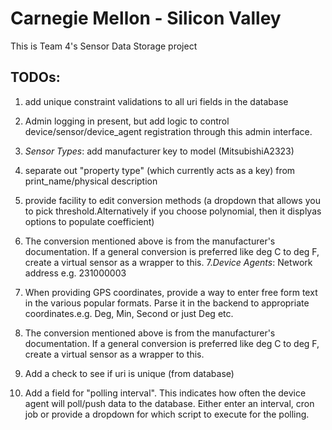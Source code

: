 # Carnegie Mellon - Silicon Valley

This is Team 4's Sensor Data Storage project

## TODOs: ##

1. add unique constraint validations to all uri fields in the database
2. Admin logging in present, but add logic to control device/sensor/device_agent registration through this admin interface.

3. *Sensor Types*: add manufacturer key to model (MitsubishiA2323)
4. separate out "property type" (which currently acts as a key) from print_name/physical description
5. provide facility to edit conversion methods (a dropdown that allows you to pick threshold.Alternatively if you choose polynomial, then it displyas options to populate coefficient)
6. The conversion mentioned above is from the manufacturer's documentation. If a general conversion is preferred like deg C to deg F, create a virtual sensor as a wrapper to this.
7.*Device Agents*: Network address e.g. 231000003
8. When providing GPS coordinates, provide a way to enter free form text in the various popular formats. Parse it in the backend to appropriate coordinates.e.g. Deg, Min, Second or just Deg etc.
9. The conversion mentioned above is from the manufacturer's documentation. If a general conversion is preferred like deg C to deg F, create a virtual sensor as a wrapper to this.
10. Add a check to see if uri is unique (from database)
11. Add a field for "polling interval". This indicates how often the device agent will poll/push data to the database. Either enter an interval, cron job or provide a dropdown for which script to execute for the polling.